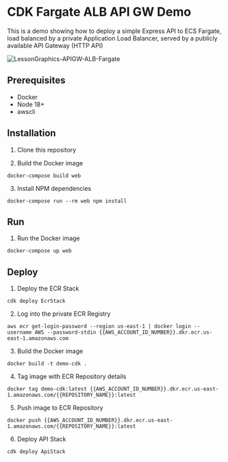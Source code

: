 # CDK Fargate ALB API GW Demo

This is a demo showing how to deploy a simple Express API to ECS Fargate, load balanced by a private Application Load Balancer, served by a publicly available API Gateway (HTTP API)

![LessonGraphics-APIGW-ALB-Fargate](https://github.com/cgtfarmer/demo-cdk-fargate-alb-apigw/assets/33764231/e458bb83-ec21-429a-9ee9-5bdd73440df9)

## Prerequisites

- Docker
- Node 18+
- awscli


## Installation

1. Clone this repository

2. Build the Docker image

`docker-compose build web`

3. Install NPM dependencies

`docker-compose run --rm web npm install`


## Run

1. Run the Docker image

`docker-compose up web`


## Deploy

1. Deploy the ECR Stack

`cdk deploy EcrStack`

2. Log into the private ECR Registry

`aws ecr get-login-password --region us-east-1 | docker login --username AWS --password-stdin {{AWS_ACCOUNT_ID_NUMBER}}.dkr.ecr.us-east-1.amazonaws.com`

3. Build the Docker image

`docker build -t demo-cdk .`

4. Tag image with ECR Repository details

`docker tag demo-cdk:latest {{AWS_ACCOUNT_ID_NUMBER}}.dkr.ecr.us-east-1.amazonaws.com/{{REPOSITORY_NAME}}:latest`

5. Push image to ECR Repository

`docker push {{AWS_ACCOUNT_ID_NUMBER}}.dkr.ecr.us-east-1.amazonaws.com/{{REPOSITORY_NAME}}:latest`

6. Deploy API Stack

`cdk deploy ApiStack`
